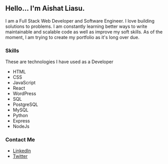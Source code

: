 ## Hello... I'm Aishat Liasu.

I am a Full Stack Web Developer and Software Engineer. I love building solutions to problems. 
I am constantly learning better ways to write maintainable and scalable code as well as improve my soft skills. 
As of the moment, I am trying to create my portfolio as it's long over due. 

### Skills

These are technologies I have used as a Developer

- HTML 
- CSS 
- JavaScript 
- React
- WordPress
- SQL
- PostgreSQL
- MySQL
- Python
- Express
- NodeJs

### Contact Me

- [LinkedIn](https://www.linkedin.com/in/aishat-liasu)
- [Twitter](https://twitter.com/AishatLiasu)

